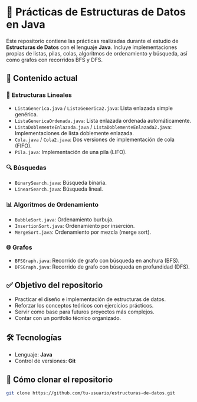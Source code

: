 # 🧠 Prácticas de Estructuras de Datos en Java

Este repositorio contiene las prácticas realizadas durante el estudio de **Estructuras de Datos** con el lenguaje **Java**. Incluye implementaciones propias de listas, pilas, colas, algoritmos de ordenamiento y búsqueda, así como grafos con recorridos BFS y DFS.

## 📁 Contenido actual

### 🔁 Estructuras Lineales

- `ListaGenerica.java` / `ListaGenerica2.java`: Lista enlazada simple genérica.
- `ListaGenericaOrdenada.java`: Lista enlazada ordenada automáticamente.
- `ListaDoblementeEnlazada.java` / `ListaDoblementeEnlazada2.java`: Implementaciones de lista doblemente enlazada.
- `Cola.java` / `Cola2.java`: Dos versiones de implementación de cola (FIFO).
- `Pila.java`: Implementación de una pila (LIFO).

### 🔍 Búsquedas

- `BinarySearch.java`: Búsqueda binaria.
- `LinearSearch.java`: Búsqueda lineal.

### 📊 Algoritmos de Ordenamiento

- `BubbleSort.java`: Ordenamiento burbuja.
- `InsertionSort.java`: Ordenamiento por inserción.
- `MergeSort.java`: Ordenamiento por mezcla (merge sort).

### 🌐 Grafos

- `BFSGraph.java`: Recorrido de grafo con búsqueda en anchura (BFS).
- `DFSGraph.java`: Recorrido de grafo con búsqueda en profundidad (DFS).

## ✅ Objetivo del repositorio

- Practicar el diseño e implementación de estructuras de datos.
- Reforzar los conceptos teóricos con ejercicios prácticos.
- Servir como base para futuros proyectos más complejos.
- Contar con un portfolio técnico organizado.

## 🛠️ Tecnologías

- Lenguaje: **Java**
- Control de versiones: **Git**

## 🚀 Cómo clonar el repositorio

```bash
git clone https://github.com/tu-usuario/estructuras-de-datos.git
